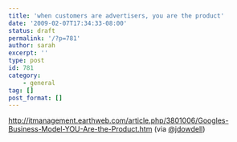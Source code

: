 ```yaml
---
title: 'when customers are advertisers, you are the product'
date: '2009-02-07T17:34:33-08:00'
status: draft
permalink: '/?p=781'
author: sarah
excerpt: ''
type: post
id: 781
category:
    - general
tag: []
post_format: []
---
```

http://itmanagement.earthweb.com/article.php/3801006/Googles-Business-Model-YOU-Are-the-Product.htm (via [@jdowdell](http://twitter.com/jdowdell))